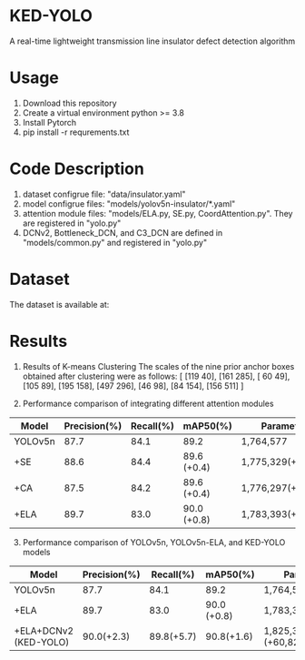 # KED-YOLO
A real-time lightweight transmission line insulator defect detection algorithm
# Usage
1. Download this repository
2. Create a virtual environment python >= 3.8
3. Install Pytorch
4. pip install -r requrements.txt
# Code Description
1. dataset configrue file: "data/insulator.yaml"
2. model configrue files: "models/yolov5n-insulator/*.yaml"
3. attention module files: "models/ELA.py, SE.py, CoordAttention.py". They are registered in "yolo.py"
4. DCNv2, Bottleneck_DCN, and C3_DCN are defined in "models/common.py" and registered in "yolo.py"
# Dataset
The dataset is available at:
# Results
1. Results of K-means Clustering
The scales of the nine prior anchor boxes obtained after clustering were as follows:
[
 [119 40], [161 285], [ 60 49],
 [105 89], [195 158], [497 296],
 [46 98], [84 154], [156 511]
]

3. Performance comparison of integrating different attention modules

Model    | Precision(%)    | Recall(%)  | mAP50(%)  | Parameters
-------- | -----           | -----      | -----     | -----
YOLOv5n  | 87.7    | 84.1	| 89.2        | 1,764,577        
+SE      | 88.6    | 84.4 | 89.6 (+0.4) | 1,775,329(+10,752) 			
+CA      | 87.5    | 84.2 | 89.6 (+0.4) | 1,776,297(+11,720)
+ELA     | 89.7    | 83.0 | 90.0 (+0.8) | 1,783,393(+18,816)

3. Performance comparison of YOLOv5n, YOLOv5n-ELA, and KED-YOLO models

Model    | Precision(%)    | Recall(%)  | mAP50(%)  | Parameters
-------- | -----           | -----      | -----     | -----
YOLOv5n   | 87.7    | 84.1	| 89.2        | 1,764,577        
+ELA      | 89.7    | 83.0 | 90.0 (+0.8) | 1,783,393(+18,816) 			
+ELA+DCNv2 (KED-YOLO)      | 90.0(+2.3)    | 89.8(+5.7) | 90.8(+1.6) | 1,825,398 (+60,821)
